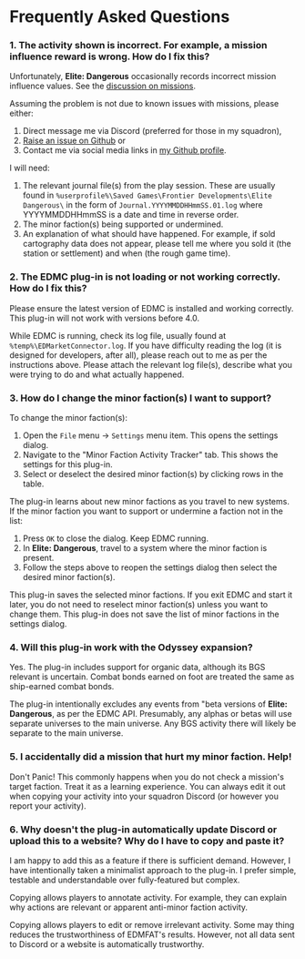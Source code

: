 # Frequently Asked Questions

### 1. The activity shown is incorrect. For example, a mission influence reward is wrong. How do I fix this?

Unfortunately, **Elite: Dangerous** occasionally records incorrect mission influence values. See the [discussion on missions](missions.md).

Assuming the problem is not due to known issues with missions, please either:
1. Direct message me via Discord (preferred for those in my squadron), 
2. [Raise an issue on Github](https://github.com/anthonylangsworth/EDMFAT/issues) or
3. Contact me via social media links in [my Github profile](https://github.com/anthonylangsworth).

I will need:
1. The relevant journal file(s) from the play session. These are usually found in `%userprofile%\Saved Games\Frontier Developments\Elite Dangerous\` in the form of `Journal.YYYYMMDDHHmmSS.01.log` where YYYYMMDDHHmmSS is a date and time in reverse order.
2. The minor faction(s) being supported or undermined.
3. An explanation of what should have happened. For example, if sold cartography data does not appear, please tell me where you sold it (the station or settlement) and when (the rough game time).

### 2. The EDMC plug-in is not loading or not working correctly. How do I fix this?

Please ensure the latest version of EDMC is installed and working correctly. This plug-in will not work with versions before 4.0.

While EDMC is running, check its log file, usually found at `%temp%\EDMarketConnector.log`. If you have difficulty reading the log (it is designed for developers, after all), please reach out to me as per the instructions above. Please attach the relevant log file(s), describe what you were trying to do and what actually happened.

### 3. How do I change the minor faction(s) I want to support?

To change the minor faction(s):
1. Open the `File` menu -> `Settings` menu item. This opens the settings dialog.
2. Navigate to the "Minor Faction Activity Tracker" tab. This shows the settings for this plug-in.
3. Select or deselect the desired minor faction(s) by clicking rows in the table. 

The plug-in learns about new minor factions as you travel to new systems. If the minor faction you want to support or undermine a faction not in the list:
1. Press `OK` to close the dialog. Keep EDMC running.
2. In **Elite: Dangerous**, travel to a system where the minor faction is present.
3. Follow the steps above to reopen the settings dialog then select the desired minor faction(s). 

This plug-in saves the selected minor factions. If you exit EDMC and start it later, you do not need to reselect minor faction(s) unless you want to change them. This plug-in does not save the list of minor factions in the settings dialog.

### 4. Will this plug-in work with the Odyssey expansion?

Yes. The plug-in includes support for organic data, although its BGS relevant is uncertain. Combat bonds earned on foot are treated the same as ship-earned combat bonds.

The plug-in intentionally excludes any events from "beta versions of **Elite: Dangerous**, as per the EDMC API. Presumably, any alphas or betas will use separate universes to the main universe. Any BGS activity there will likely be separate to the main universe.

### 5. I accidentally did a mission that hurt my minor faction. Help!

Don't Panic! This commonly happens when you do not check a mission's target faction. Treat it as a learning experience. You can always edit it out when copying your activity into your squadron Discord (or however you report your activity).

### 6. Why doesn't the plug-in automatically update Discord or upload this to a website? Why do I have to copy and paste it?

I am happy to add this as a feature if there is sufficient demand. However, I have intentionally taken a minimalist approach to the plug-in. I prefer simple, testable and understandable over fully-featured but complex.

Copying allows players to annotate activity. For example, they can explain why actions are relevant or apparent anti-minor faction activity.

Copying allows players to edit or remove irrelevant activity. Some may thing reduces the trustworthiness of EDMFAT's results. However, not all data sent to Discord or a website is automatically trustworthy.
